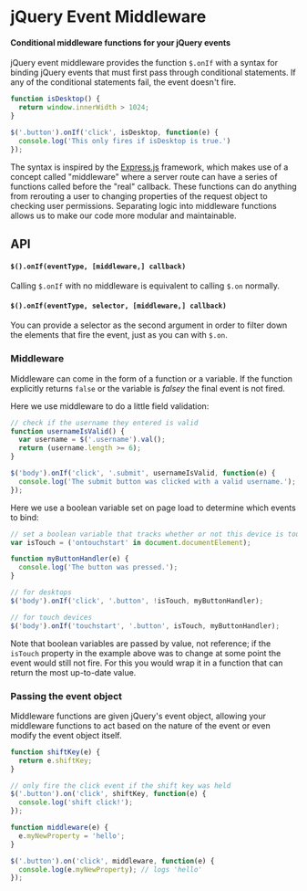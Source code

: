 # jQuery Event Middleware

#### Conditional middleware functions for your jQuery events

jQuery event middleware provides the function `$.onIf` with a syntax for binding jQuery events that must first pass through conditional statements. If any of the conditional statements fail, the event doesn't fire.

```javascript
function isDesktop() {
  return window.innerWidth > 1024;
}

$('.button').onIf('click', isDesktop, function(e) {
  console.log('This only fires if isDesktop is true.')
});
```

The syntax is inspired by the [Express.js](https://github.com/strongloop/express) framework, which makes use of a concept called "middleware" where a server route can have a series of functions called before the "real" callback. These functions can do anything from rerouting a user to changing properties of the request object to checking user permissions. Separating logic into middleware functions allows us to make our code more modular and maintainable.

## API

#### `$().onIf(eventType, [middleware,] callback)`

Calling `$.onIf` with no middleware is equivalent to calling `$.on` normally.

#### `$().onIf(eventType, selector, [middleware,] callback)`

You can provide a selector as the second argument in order to filter down the elements that fire the event, just as you can with `$.on`.

### Middleware

Middleware can come in the form of a function or a variable. If the function explicitly returns `false` or the variable is _falsey_ the final event is not fired.

Here we use middleware to do a little field validation:

```javascript
// check if the username they entered is valid
function usernameIsValid() {
  var username = $('.username').val();
  return (username.length >= 6);
}

$('body').onIf('click', '.submit', usernameIsValid, function(e) {
  console.log('The submit button was clicked with a valid username.');
});
```

Here we use a boolean variable set on page load to determine which events to bind:

```javascript
// set a boolean variable that tracks whether or not this device is touch-capable.
var isTouch = ('ontouchstart' in document.documentElement);

function myButtonHandler(e) {
  console.log('The button was pressed.');
}

// for desktops
$('body').onIf('click', '.button', !isTouch, myButtonHandler);

// for touch devices
$('body').onIf('touchstart', '.button', isTouch, myButtonHandler);
```

Note that boolean variables are passed by value, not reference; if the `isTouch` property in the example above was to change at some point the event would still not fire. For this you would wrap it in a function that can return the most up-to-date value.

### Passing the event object

Middleware functions are given jQuery's event object, allowing your middleware functions to act based on the nature of the event or even modify the event object itself.

```javascript
function shiftKey(e) {
  return e.shiftKey;
}

// only fire the click event if the shift key was held
$('.button').on('click', shiftKey, function(e) {
  console.log('shift click!');
});
```

```javascript
function middleware(e) {
  e.myNewProperty = 'hello';
}

$('.button').on('click', middleware, function(e) {
  console.log(e.myNewProperty); // logs 'hello'
});
```